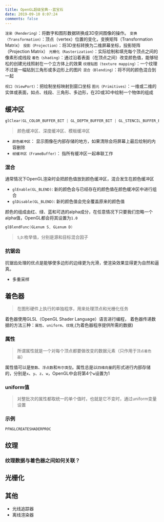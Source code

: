 ```yaml
---
title: OpenGL超级宝典--蓝宝石
date: 2019-09-10 8:07:24
comments: false
---
```


`渲染（Rendering）`：将数字和图形数据转换成3D空间图像的操作。
`变换（Transformation）`：顶点（vertex）位置的变化，变换矩阵（Transformation Matrix）
`投影（Projection）`：将3D坐标转换为二维屏幕坐标，投影矩阵（Projection Matrix）
`光栅化（Rasterization）`：实际绘制和填充每个顶点之间的像素形成线段
`着色（shading）`：通过沿着表面（在顶点之间）改变颜色值，能够轻松的创建光线照射在一个立方体上的效果
`纹理贴图（texture mapping）`：一个纹理不过是一幅贴到三角形或多边形上的图片
`混合（Blending）`：将不同的颜色混合到一起

`视口（ViewPort）`：把绘制坐标映射到窗口坐标
`图元（Primitives）`：一维或二维的实体或表面，如点、线段、三角形、多边形，在2D或3D中绘制一个物体的组成


## 缓冲区

``` C
glClear(GL_COLOR_BUFFER_BIT | GL_DEPTH_BUFFER_BIT | GL_STENCIL_BUFFER_BIT);
```
> 颜色缓冲区、深度缓冲区、模板缓冲区

- `颜色缓冲区`： 显示图像在内部存储的地方，如果清除会将屏幕上最后绘制的内容删除
- `帧缓冲区（FrameBuffer）`： 指所有缓冲区一起串联工作


### 混合

通常情况下OpenGL渲染时会把颜色值放到颜色缓冲区，混合发生在颜色缓冲区
- `glEnable(GL_BLEND)`: 新的颜色会与已经存在的颜色值在颜色缓冲区中进行组合
- `glDisable(GL_BLEND)`: 新的颜色值会完全覆盖原来的颜色值

颜色的组成由红、绿、蓝和可选的alpha成分，在任意情况下只要我们忽略一个alpha值，OpenGL都会将其设置为`1.0`

``` C
glBlendFunc(GLenum S, GLenum D)
```
> `S`,`D`:枚举值，分别是源和目标混合因子

### 抗锯齿

抗锯齿处理的优点是能够使多边形的边缘更为光滑，使渲染效果显得更为自然和逼真。

- 多重采样

## 着色器

> 在图形硬件上执行的单独程序，用来处理顶点和光栅化任务

着色器使用GLSL（OpenGL Shader Language）语言进行编程，
着色器传递数据的方法三种：`属性`、`uniform`、`纹理`,(为着色器程序提供所需的数据)

### 属性

> 所谓属性就是一个对每个顶点都要做改变的数据元素（只作用于`顶点着色器`）

属性值可以是`整数`、`浮点数`和`布尔类型`。属性总是以`四维向量`的形式进行内部存储的，分别是`x`、`y`、`z`、`w`，OpenGL中会将第4个`w`设置为1

### uniform值

> 对整批次的属性都取统一的单个值时，也就是它不变时，通过uniform变量设置


### 示例

```
PFNGLCREATESHADERPROC
```


## 纹理

### 纹理数据与着色器之间如何关联？


## 光栅化




## 其他

- 光线追踪器
- 离线渲染器
